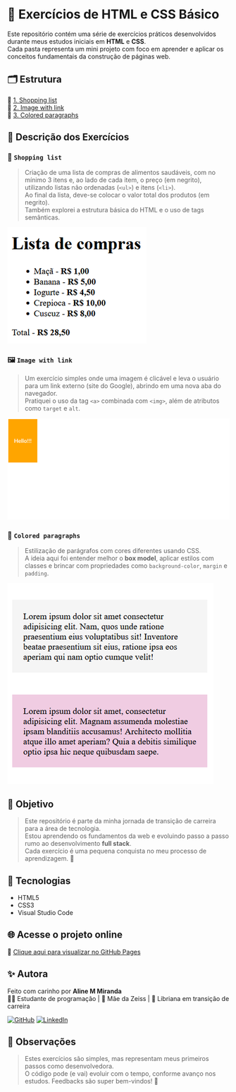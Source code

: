 # 🧠 Exercícios de HTML e CSS Básico

Este repositório contém uma série de exercícios práticos desenvolvidos durante meus estudos iniciais em **HTML** e **CSS**.  
Cada pasta representa um mini projeto com foco em aprender e aplicar os conceitos fundamentais da construção de páginas web.



## 🗂️ Estrutura

📁 [1. Shopping list](./1.%20Lista%20de%20compras)  
📁 [2. Image with link](./2.%20Imagem%20com%20link)  
📁 [3. Colored paragraphs](./3.%20Paragrafos%20coloridos)



## 🔎 Descrição dos Exercícios

### 🛒 `Shopping list`

> Criação de uma lista de compras de alimentos saudáveis, com no  mínimo 3 itens e, ao lado de cada item, o preço (em negrito), utilizando listas não ordenadas (`<ul>`) e itens (`<li>`).  
> Ao final da lista, deve-se colocar o valor total dos produtos (em negrito).  
> Também explorei a estrutura básica do HTML e o uso de tags semânticas.

![Preview do exercício](./img/shopping_list.png)


### 🖼️ `Image with link`

> Um exercício simples onde uma imagem é clicável e leva o usuário para um link externo (site do Google), abrindo em uma nova aba do navegador.  
> Pratiquei o uso da tag `<a>` combinada com `<img>`, além de atributos como `target` e `alt`.

![Preview do exercício](./img/Animação.gif)

### 🎨 `Colored paragraphs`

> Estilização de parágrafos com cores diferentes usando CSS.  
> A ideia aqui foi entender melhor o **box model**, aplicar estilos com classes e brincar com propriedades como `background-color`, `margin` e `padding`.

![Preview do exercício](./img/colored_paragraphs.png)



## 🎯 Objetivo

> Este repositório é parte da minha jornada de transição de carreira para a área de tecnologia.  
> Estou aprendendo os fundamentos da web e evoluindo passo a passo rumo ao desenvolvimento **full stack**.  
> Cada exercício é uma pequena conquista no meu processo de aprendizagem. 🚀



## 🚀 Tecnologias

- HTML5
- CSS3
- Visual Studio Code



## 🌐 Acesse o projeto online

🔗 [Clique aqui para visualizar no GitHub Pages](https://aline-mmiranda.github.io/exercicios-html5-css3-basico/)



## ✨ Autora

Feito com carinho por **Aline M Miranda**  
👩‍💻 Estudante de programação | 🐶 Mãe da Zeiss | 🌙 Libriana em transição de carreira

[![GitHub](https://img.shields.io/badge/-GitHub-black?style=flat-square&logo=github&logoColor=white)](https://github.com/aline-mmiranda)
[![LinkedIn](https://img.shields.io/badge/-LinkedIn-blue?style=flat-square&logo=linkedin&logoColor=white)](https://www.linkedin.com/in/aline-mmiranda)



## 📌 Observações

> Estes exercícios são simples, mas representam meus primeiros passos como desenvolvedora.  
> O código pode (e vai) evoluir com o tempo, conforme avanço nos estudos. Feedbacks são super bem-vindos! 💜